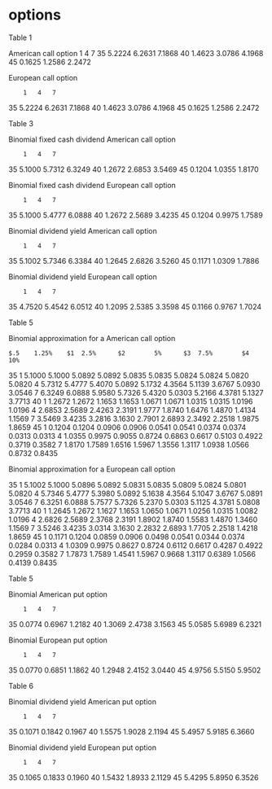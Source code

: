 # options
 
Table 1
 
American call option
		1	4	7
 35	   5.2224    6.2631    7.1868
 40	   1.4623    3.0786    4.1968
 45	   0.1625    1.2586    2.2472
 
European call option
 
		1	4	7
 35	   5.2224    6.2631    7.1868
 40	   1.4623    3.0786    4.1968
 45	   0.1625    1.2586    2.2472
 
Table 3
 
Binomial fixed cash dividend American call option
 
		1	4	7
 35	   5.1000    5.7312    6.3249
 40	   1.2672    2.6853    3.5469
 45	   0.1204    1.0355    1.8170
 
Binomial fixed cash dividend European call option
 
		1	4	7
 35	   5.1000    5.4777    6.0888
 40	   1.2672    2.5689    3.4235
 45	   0.1204    0.9975    1.7589
 
Binomial dividend yield American call option
 
		1	4	7
 35	   5.1002    5.7346    6.3384
 40	   1.2645    2.6826    3.5260
 45	   0.1171    1.0309    1.7886
 
Binomial dividend yield European call option
 
		1	4	7
 35	   4.7520    5.4542    6.0512
 40	   1.2095    2.5385    3.3598
 45	   0.1166    0.9767    1.7024
 
Table 5
 
Binomial approximation for a American call option
 
	$.5	   1.25%	$1	2.5%	  $2	    5%		$3	7.5%	    $4	     10%
 35 1   	5.1000    5.1000    5.0892    5.0892    5.0835    5.0835    5.0824    5.0824    5.0820    5.0820
      4 	5.7312    5.4777    5.4070    5.0892    5.1732    4.3564    5.1139    3.6767    5.0930    3.0546
      7	6.3249    6.0888    5.9580    5.7326    5.4320    5.0303    5.2166    4.3781    5.1327    3.7713
 40 1	1.2672    1.2672    1.1653    1.1653    1.0671    1.0671    1.0315    1.0315    1.0196    1.0196
      4	2.6853    2.5689    2.4263    2.3191    1.9777    1.8740    1.6476    1.4870    1.4134    1.1569
      7	3.5469    3.4235    3.2816    3.1630    2.7901    2.6893    2.3492    2.2518    1.9875    1.8659
 45 1	0.1204    0.1204    0.0906    0.0906    0.0541    0.0541    0.0374    0.0374    0.0313    0.0313
      4	1.0355    0.9975    0.9055    0.8724    0.6863    0.6617    0.5103    0.4922    0.3719    0.3582
      7	1.8170    1.7589    1.6516    1.5967    1.3556    1.3117    1.0938    1.0566    0.8732    0.8435
 
Binomial approximation for a European call option
 
 35 1	5.1002    5.1000    5.0896    5.0892    5.0831    5.0835    5.0809    5.0824    5.0801    5.0820
      4	5.7346    5.4777    5.3980    5.0892    5.1638    4.3564    5.1047    3.6767    5.0891    3.0546
      7	6.3251    6.0888    5.7577    5.7326    5.2370    5.0303    5.1125    4.3781    5.0808    3.7713
 40 1	1.2645    1.2672    1.1627    1.1653    1.0650    1.0671    1.0256    1.0315    1.0082    1.0196
      4	2.6826    2.5689    2.3768    2.3191    1.8902    1.8740    1.5583    1.4870    1.3460    1.1569
      7	3.5246    3.4235    3.0314    3.1630    2.2832    2.6893    1.7705    2.2518    1.4218    1.8659
 45 1 	0.1171    0.1204    0.0859    0.0906    0.0498    0.0541    0.0344    0.0374    0.0284    0.0313
      4	1.0309    0.9975    0.8627    0.8724    0.6112    0.6617    0.4287    0.4922    0.2959    0.3582
      7	1.7873    1.7589    1.4541    1.5967    0.9668    1.3117    0.6389    1.0566    0.4139    0.8435
 
Table 5
 
Binomial American put option
 
		1	4	7
 35	    0.0774    0.6967    1.2182
 40	    1.3069    2.4738    3.1563
 45	    5.0585    5.6989    6.2321
 
Binomial European put option
 
		1	4	7
 35	   0.0770    0.6851    1.1862
 40	   1.2948    2.4152    3.0440
 45	   4.9756    5.5150    5.9502
 
Table 6
 
Binomial dividend yield American put option
 
		1	4	7
 35	   0.1071    0.1842    0.1967
 40	   1.5575    1.9028    2.1194
 45	   5.4957    5.9185    6.3660
 
Binomial dividend yield European put option
 
		1	4	7
 35	   0.1065    0.1833    0.1960
 40	   1.5432    1.8933    2.1129
 45	   5.4295    5.8950    6.3526
